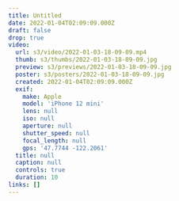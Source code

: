 ```yaml
---
title: Untitled
date: 2022-01-04T02:09:09.000Z
draft: false
drop: true
video:
  url: s3/video/2022-01-03-18-09-09.mp4
  thumb: s3/thumbs/2022-01-03-18-09-09.jpg
  preview: s3/previews/2022-01-03-18-09-09.jpg
  poster: s3/posters/2022-01-03-18-09-09.jpg
  created: 2022-01-04T02:09:09.000Z
  exif:
    make: Apple
    model: 'iPhone 12 mini'
    lens: null
    iso: null
    aperture: null
    shutter_speed: null
    focal_length: null
    gps: '47.7744 -122.2061'
  title: null
  caption: null
  controls: true
  duration: 10
links: []
---
```

